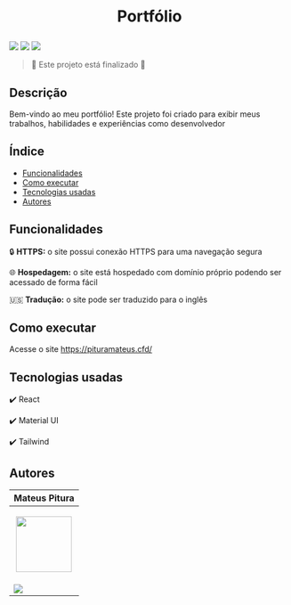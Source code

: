 <h1 align="center"> 
  <p>Portfólio</p> 
</h1> 

<p> 
  <img src="https://img.shields.io/badge/Release-Aug%202024-green">  
  <img src="https://img.shields.io/badge/Status-Closed-brightgreen">  
  <img src="https://img.shields.io/github/stars/MateusPitura/web-react-portfolio?style=social"> 
</p> 

> :checkered_flag: Este projeto está finalizado :checkered_flag:  

## Descrição 

Bem-vindo ao meu portfólio! Este projeto foi criado para exibir meus trabalhos, habilidades e experiências como desenvolvedor

## Índice 

- [Funcionalidades](#funcionalidades) 
- [Como executar](#como-executar) 
- [Tecnologias usadas](#tecnologias-usadas) 
- [Autores](#autores) 

## Funcionalidades 

:lock: **HTTPS:** o site possui conexão HTTPS para uma navegação segura

:globe_with_meridians: **Hospedagem:** o site está hospedado com domínio próprio podendo ser acessado de forma fácil

:us: **Tradução:** o site pode ser traduzido para o inglês

## Como executar 

Acesse o site https://pituramateus.cfd/

## Tecnologias usadas 

:heavy_check_mark: React

:heavy_check_mark: Material UI 
 
:heavy_check_mark: Tailwind

## Autores 

| Mateus Pitura | 
|------| 
| <p align="center"><img src="https://user-images.githubusercontent.com/119008106/227821967-fac62c31-0d62-485b-829e-ef56c033e21a.jpeg" width="100" height="100"></p> | 
| <a href="https://www.linkedin.com/in/mateuspitura/"><img src="https://img.shields.io/badge/LinkedIn-0077B5?style=for-the-badge&logo=linkedin&logoColor=white"> |
